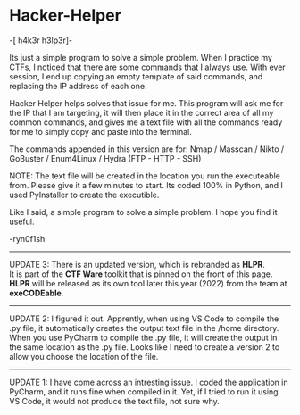 # Hacker-Helper
-[ h4k3r h3lp3r]-

Its just a simple program to solve a simple problem. When I practice my CTFs, I noticed that there are some commands that I always use. With ever session, I end up copying an empty template of said commands, and replacing the IP address of each one.

Hacker Helper helps solves that issue for me. This program will ask me for the IP that I am targeting, it will then place it in the correct area of all my common commands, and gives me a text file with all the commands ready for me to simply copy and paste into the terminal.

The commands appended in this version are for:
Nmap / Masscan / Nikto / GoBuster / Enum4Linux / Hydra (FTP - HTTP - SSH)


NOTE:
The text file will be created in the location you run the executeable from.
Please give it a few minutes to start.
Its coded 100% in Python, and I used PyInstaller to create the executible.


Like I said, a simple program to solve a simple problem.
I hope you find it useful.

-ryn0f1sh


----------------
UPDATE 3: There is an updated version, which is rebranded as <b>HLPR</b>.
</br>It is part of the <b>CTF Ware</b> toolkit that is pinned on the front of this page.
</br><b>HLPR</b> will be released as its own tool later this year (2022) from the team at <b>exeCODEable</b>.

----------------
UPDATE 2: I figured it out. Apprently, when using VS Code to compile the .py file, it automatically creates the output text file in the /home directory. When you use PyCharm to compile the .py file, it will create the output in the same location as the .py file. Looks like I need to create a version 2 to allow you choose the location of the file.

----------------
UPDATE 1:
I have come across an intresting issue. I coded the application in PyCharm, and it runs fine when compiled in it. Yet, if I tried to run it using VS Code, it would not produce the text file, not sure why.



